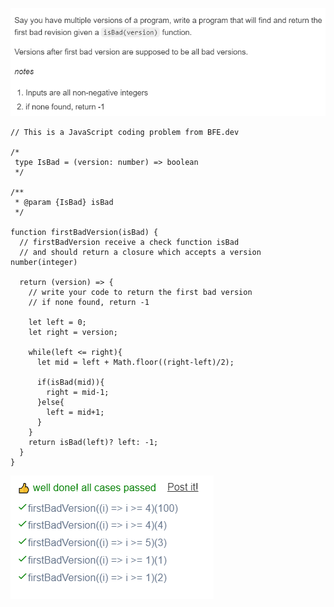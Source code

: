 ![10_first_bad_version__question](./images/10_first_bad_version__question.png)

```JS
// This is a JavaScript coding problem from BFE.dev

/*
 type IsBad = (version: number) => boolean
 */

/**
 * @param {IsBad} isBad
 */

function firstBadVersion(isBad) {
  // firstBadVersion receive a check function isBad
  // and should return a closure which accepts a version number(integer)

  return (version) => {
    // write your code to return the first bad version
    // if none found, return -1

    let left = 0;
    let right = version;

    while(left <= right){
      let mid = left + Math.floor((right-left)/2);

      if(isBad(mid)){
        right = mid-1;
      }else{
        left = mid+1;
      }
    }
    return isBad(left)? left: -1;
  }
}
```

![10_first_bad_version_testcase](./images/10_first_bad_version_testcase.png)
